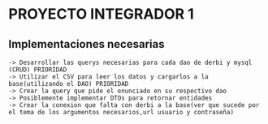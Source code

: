 # PROYECTO INTEGRADOR 1

## Implementaciones necesarias
    -> Desarrollar las querys necesarias para cada dao de derbi y mysql (CRUD) PRIORIDAD
    -> Utilizar el CSV para leer los datos y cargarlos a la base(utilizando el DAO) PRIORIDAD
    -> Crear la query que pide el enunciado en su respectivo dao
    -> Posiblemente implementar DTOs para retornar entidades
    -> Crear la conexion que falta con derbi a la base(ver que sucede por el tema de los argumentos necesarios,url usuario y contraseña)

